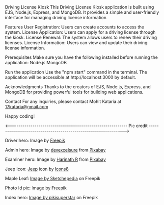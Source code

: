 Driving License Kiosk This Driving License Kiosk application is built using EJS, Node.js, Express, and MongoDB. It provides a simple and user-friendly interface for managing driving license information.

Features User Registration: Users can create accounts to access the system. License Application: Users can apply for a driving license through the kiosk. License Renewal: The system allows users to renew their driving licenses. License Information: Users can view and update their driving license information.

Prerequisites Make sure you have the following installed before running the application: Node.js MongoDB

Run the application Use the "npm start" command in the terminal. The application will be accessible at http://localhost:3000 by default.

Acknowledgments Thanks to the creators of EJS, Node.js, Express, and MongoDB for providing powerful tools for building web applications.

Contact For any inquiries, please contact Mohit Kataria at 17kataria@gmail.com

Happy coding!


<----------------------------------------------------------- Pic credit ----------------------------------------------------------------->

Driver hero:  Image by <a href="https://www.freepik.com/free-photo/person-taking-driver-s-license-exam_34085647.htm#query=drive%20test&position=13&from_view=keyword&track=ais&uuid=05f9191a-ba8b-43f7-871c-ccc84028133a#position=13&query=drive%20test">Freepik</a>

Admin hero: Image by <a href="https://pixabay.com/users/devexcelsure-23904551/?utm_source=link-attribution&utm_medium=referral&utm_campaign=image&utm_content=6874065">devexcelsure</a> from <a href="https://pixabay.com//?utm_source=link-attribution&utm_medium=referral&utm_campaign=image&utm_content=6874065">Pixabay</a>

Examiner hero: Image by <a href="https://pixabay.com/users/harinathr-1906917/?utm_source=link-attribution&utm_medium=referral&utm_campaign=image&utm_content=1516644">Harinath R</a> from <a href="https://pixabay.com//?utm_source=link-attribution&utm_medium=referral&utm_campaign=image&utm_content=1516644">Pixabay</a>

Jeep Icon: <a target="_blank" href="https://icons8.com/icon/uaVDZ5KgsqpE/jeep">Jeep</a> icon by <a target="_blank" href="https://icons8.com">Icons8</a>

Maple Leaf: <a href="https://www.freepik.com/free-vector/beautiful-watercolor-autumn-leaf_2722869.htm#query=maple%20leaf%20logo%20png&position=9&from_view=search&track=ais&uuid=159e14a0-51b6-4b2c-b947-30caec14cb40">Image by Sketchepedia</a> on Freepik

Photo Id pic: Image by <a href="https://www.freepik.com/free-photo/top-view-green-card-application_30589009.htm#query=government%20id&position=8&from_view=search&track=ais&uuid=3ad7745e-8e0e-477d-ab21-2d1c9d6a48c9">Freepik</a>


Index hero: <a href="https://www.freepik.com/free-photo/woman-male-driving-instructor-during-driving-test_34305491.htm#page=2&position=10&from_view=collections&uuid=cf4b2671-a404-41fd-a3fc-fbf3fb39d074">Image by pikisuperstar</a> on Freepik